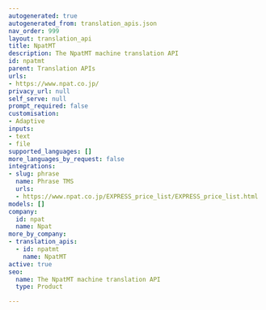 ```yaml
---
autogenerated: true
autogenerated_from: translation_apis.json
nav_order: 999
layout: translation_api
title: NpatMT
description: The NpatMT machine translation API
id: npatmt
parent: Translation APIs
urls:
- https://www.npat.co.jp/
privacy_url: null
self_serve: null
prompt_required: false
customisation:
- Adaptive
inputs:
- text
- file
supported_languages: []
more_languages_by_request: false
integrations:
- slug: phrase
  name: Phrase TMS
  urls:
  - https://www.npat.co.jp/EXPRESS_price_list/EXPRESS_price_list.html
models: []
company:
  id: npat
  name: Npat
more_by_company:
- translation_apis:
  - id: npatmt
    name: NpatMT
active: true
seo:
  name: The NpatMT machine translation API
  type: Product

---
```


